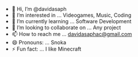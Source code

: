 - 👋 Hi, I’m @davidasaph
- 👀 I’m interested in ... Videogames, Music, Coding
- 🌱 I’m currently learning ... Software Development
- 💞️ I’m looking to collaborate on ... Any project
- 📫 How to reach me ... davidasaphac@gmail.com
- 😄 Pronouns: ... Snoka
- ⚡ Fun fact: ... I like Minecraft

<!---
davidasaph/davidasaph is a ✨ special ✨ repository because its `README.md` (this file) appears on your GitHub profile.
You can click the Preview link to take a look at your changes.
--->
